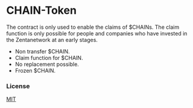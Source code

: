 # CHAIN-Token

The contract is only used to enable the claims of $CHAINs. The claim function is only possible for people and companies who have invested in the Zentanetwork at an early stages.

- Non transfer $CHAIN.
- Claim function for $CHAIN.
- No replacement possible.
- Frozen $CHAIN.

### License

[MIT](https://github.com/ZentaChain/CHAIN-Token/blob/main/LICENSE)
